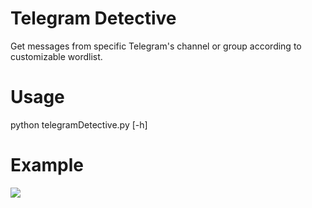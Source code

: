 # Telegram Detective
Get messages from specific Telegram's channel or group according to customizable wordlist.

# Usage 
python telegramDetective.py [-h]

# Example
 ![](cve_trends.png)